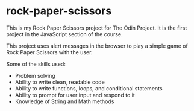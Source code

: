 # rock-paper-scissors

This is my Rock Paper Scissors project for The Odin Project. It is the first project in the JavaScript section of the course. 

This project uses alert messages in the browser to play a simple game of Rock Paper Scissors with the user. 

Some of the skills used:
- Problem solving
- Ability to write clean, readable code
- Ability to write functions, loops, and conditional statements
- Ability to prompt for user input and respond to it
- Knowledge of String and Math methods
